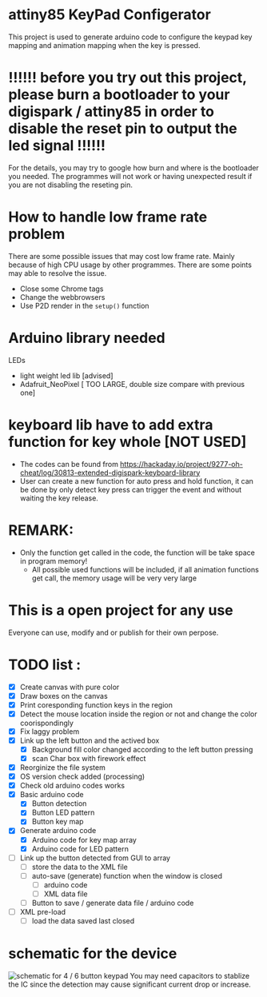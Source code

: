 # attiny85 KeyPad Configerator
This project is used to generate arduino code to configure the keypad key mapping and animation mapping when the key is pressed.

# !!!!!! before you try out this project, please burn a bootloader to your digispark / attiny85 in order to disable the reset pin to output the led signal !!!!!!

For the details, you may try to google how burn and where is the bootloader you needed. The programmes will not work or having unexpected result if you are not disabling the reseting pin.

# How to handle low frame rate problem
There are some possible issues that may cost low frame rate. Mainly because of high CPU usage by other programmes. There are some points may able to resolve the issue.

- Close some Chrome tags
- Change the webbrowsers
- Use P2D render in the ```setup()``` function

# Arduino library needed
LEDs
- light weight led lib [advised]
- Adafruit_NeoPixel [ TOO LARGE, double size compare with previous one] 

# keyboard lib have to add extra function for key whole [NOT USED]
- The codes can be found from https://hackaday.io/project/9277-oh-cheat/log/30813-extended-digispark-keyboard-library
- User can create a new function for auto press and hold function, it can be done by only detect key press can trigger the event and without waiting the key release.

# REMARK:
- Only the function get called in the code, the function will be take space in program memory!
    - All possible used functions will be included, if all animation functions get call, the memory usage will be very very large

# This is a open project for any use
Everyone can use, modify and or publish for their own perpose.

# TODO list :
- [x] Create canvas with pure color
- [x] Draw boxes on the canvas
- [x] Print coresponding function keys in the region
- [x] Detect the mouse location inside the region or not and change the color coorispondingly
- [x] Fix laggy problem
- [x] Link up the left button and the actived box
    - [x] Background fill color changed according to the left button pressing 
    - [x] scan Char box with firework effect
- [x] Reorginize the file system
- [x] OS version check added (processing)
- [x] Check old arduino codes works
- [x] Basic arduino code
    - [x] Button detection
    - [x] Button LED pattern
    - [x] Button key map
- [x] Generate arduino code
    - [x] Arduino code for key map array
    - [x] Arduino code for LED pattern
- [ ] Link up the button detected from GUI to array
    - [ ] store the data to the XML file
    - [ ] auto-save (generate) function when the window is closed
        - [ ] arduino code
        - [ ] XML data file
    - [ ] Button to save / generate data file / arduino code
- [ ] XML pre-load
    - [ ] load the data saved last closed

# schematic for the device
![schematic for 4 / 6 button keypad](/fancy_keypad/schematic/Schematic.png)
You may need capacitors to stablize the IC since the detection may cause significant current drop or increase.